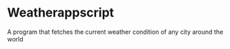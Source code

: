 # Weatherappscript
A program that fetches the current weather condition of any city around the world
